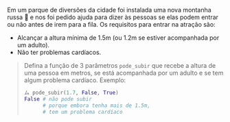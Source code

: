Em um parque de diversões da cidade foi instalada uma nova montanha russa :roller_coaster: e nos foi pedido ajuda para dizer às pessoas se elas podem entrar ou não antes de irem para a fila. Os requisitos para entrar na atração são:

* Alcançar a altura mínima de 1.5m (ou 1.2m se estiver acompanhada por um adulto).
* Não ter problemas cardíacos.

> Defina a função de 3 parâmetros `pode_subir` que recebe a altura de uma pessoa em metros, se está acompanhada por um adulto e se tem algum problema cardíaco. Exemplo:
>
> ```python
> ム pode_subir(1.7, False, True)
> False # não pode subir
>   	# porque embora tenha mais de 1.5m,
>   	# tem um problema cardíaco
> ```

